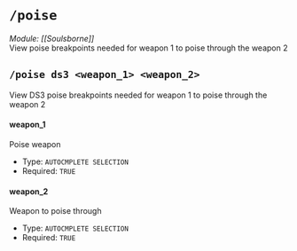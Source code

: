 # `/poise`
*Module: [[Soulsborne]]*<br>
View poise breakpoints needed for weapon 1 to poise through the weapon 2
## `/poise ds3 <weapon_1> <weapon_2>`
View DS3 poise breakpoints needed for weapon 1 to poise through the weapon 2
#### weapon_1
Poise weapon
- Type: `AUTOCMPLETE SELECTION`
- Required: `TRUE`
#### weapon_2
Weapon to poise through
- Type: `AUTOCMPLETE SELECTION`
- Required: `TRUE`